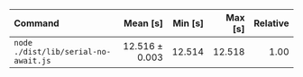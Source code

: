 | Command | Mean [s] | Min [s] | Max [s] | Relative |
|:---|---:|---:|---:|---:|
| `node ./dist/lib/serial-no-await.js` | 12.516 ± 0.003 | 12.514 | 12.518 | 1.00 |
